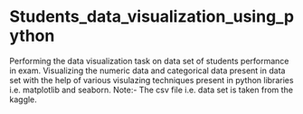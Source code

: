 # Students_data_visualization_using_python
Performing the data visualization task on data set of students performance in exam.
Visualizing the numeric data and categorical data present in data set with the help of various visulazing techniques present in python libraries i.e. matplotlib and seaborn.
Note:- The csv file i.e. data set is taken from the kaggle.
